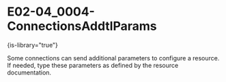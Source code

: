 # E02-04_0004-ConnectionsAddtlParams

{is-library="true"}

<snippet id="E02-04_0004-ConnectionsAddtlParams_snippet">



Some connections can send additional parameters to configure a resource. If needed, type these parameters as defined by the resource documentation.


</snippet>